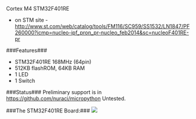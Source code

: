 Cortex M4 STM32F401RE
* on STM site - http://www.st.com/web/catalog/tools/FM116/SC959/SS1532/LN1847/PF260000?icmp=nucleo-ipf_pron_pr-nucleo_feb2014&sc=nucleoF401RE-pr

###Features###
* STM32F401RE 168MHz (64pin)
* 512KB flashROM, 64KB RAM
* 1 LED
* 1 Switch

###Status###
Preliminary support is in https://github.com/nuraci/micropython Untested.

###The STM32F401RE Board:###
![](http://www.st.com/st-web-ui/static/active/en/fragment/product_related/rpn_information/board_photo/nucleo-F4.jpg)